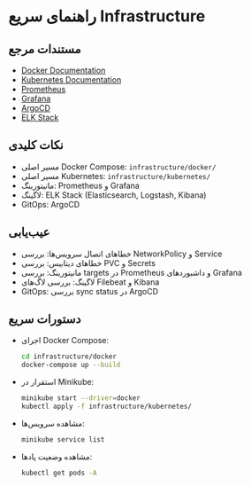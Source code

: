 # راهنمای سریع Infrastructure

## مستندات مرجع

- [Docker Documentation](https://docs.docker.com/)
- [Kubernetes Documentation](https://kubernetes.io/docs/)
- [Prometheus](https://prometheus.io/docs/introduction/overview/)
- [Grafana](https://grafana.com/docs/grafana/latest/)
- [ArgoCD](https://argo-cd.readthedocs.io/en/stable/)
- [ELK Stack](https://www.elastic.co/what-is/elk-stack)

## نکات کلیدی

- مسیر اصلی Docker Compose: `infrastructure/docker/`
- مسیر اصلی Kubernetes: `infrastructure/kubernetes/`
- مانیتورینگ: Prometheus و Grafana
- لاگینگ: ELK Stack (Elasticsearch, Logstash, Kibana)
- GitOps: ArgoCD

## عیب‌یابی

- خطاهای اتصال سرویس‌ها: بررسی NetworkPolicy و Service
- خطاهای دیتابیس: بررسی PVC و Secrets
- مانیتورینگ: بررسی targets در Prometheus و داشبوردهای Grafana
- لاگینگ: بررسی لاگ‌های Filebeat و Kibana
- GitOps: بررسی sync status در ArgoCD

## دستورات سریع

- اجرای Docker Compose:
  ```bash
  cd infrastructure/docker
  docker-compose up --build
  ```
- استقرار در Minikube:
  ```bash
  minikube start --driver=docker
  kubectl apply -f infrastructure/kubernetes/
  ```
- مشاهده سرویس‌ها:
  ```bash
  minikube service list
  ```
- مشاهده وضعیت پادها:
  ```bash
  kubectl get pods -A
  ``` 